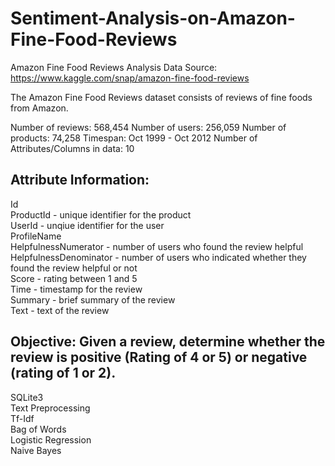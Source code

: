 # Sentiment-Analysis-on-Amazon-Fine-Food-Reviews
Amazon Fine Food Reviews Analysis Data Source: https://www.kaggle.com/snap/amazon-fine-food-reviews

The Amazon Fine Food Reviews dataset consists of reviews of fine foods from Amazon.

Number of reviews: 568,454 Number of users: 256,059 Number of products: 74,258 Timespan: Oct 1999 - Oct 2012 Number of Attributes/Columns in data: 10

## Attribute Information:

Id  
ProductId - unique identifier for the product  
UserId - unqiue identifier for the user  
ProfileName  
HelpfulnessNumerator - number of users who found the review helpful  
HelpfulnessDenominator - number of users who indicated whether they found the review helpful or not  
Score - rating between 1 and 5  
Time - timestamp for the review  
Summary - brief summary of the review  
Text - text of the review  

## Objective: Given a review, determine whether the review is positive (Rating of 4 or 5) or negative (rating of 1 or 2).  

SQLite3  
Text Preprocessing  
Tf-Idf  
Bag of Words  
Logistic Regression  
Naive Bayes  
